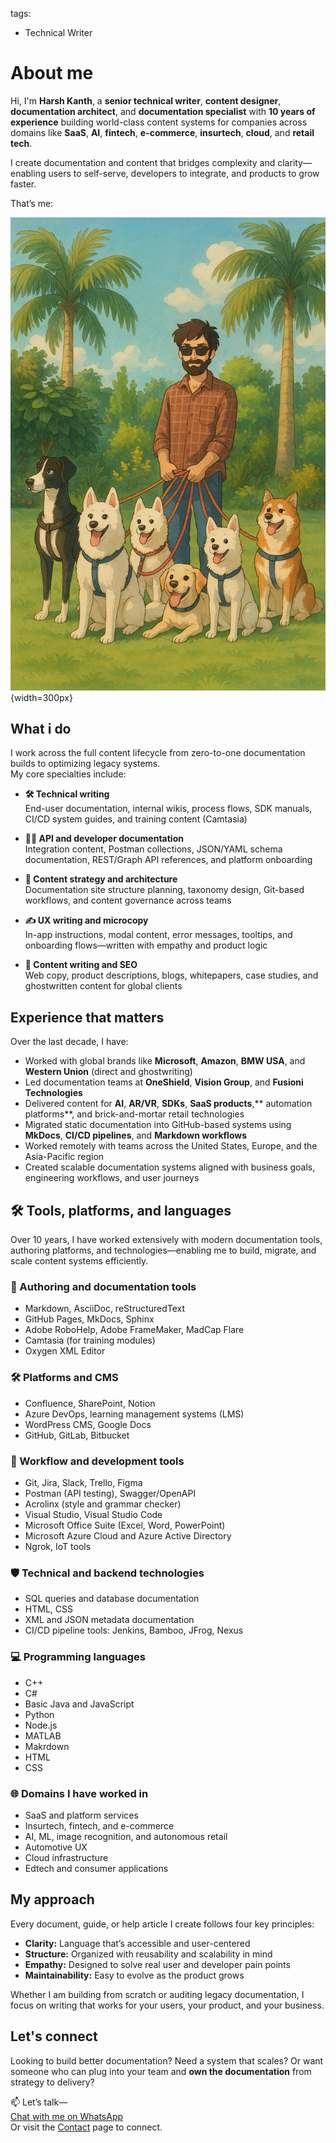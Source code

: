 tags:
  - Technical Writer

# About me

Hi, I'm **Harsh Kanth**, a **senior technical writer**, **content designer**, **documentation architect**, and **documentation specialist** with **10 years of experience** building world-class content systems for companies across domains like **SaaS**, **AI**, **fintech**, **e-commerce**, **insurtech**, **cloud**, and **retail tech**.

I create documentation and content that bridges complexity and clarity—enabling users to self-serve, developers to integrate, and products to grow faster.

That’s me:

![My image](Myimage.png){width=300px}

## What i do

I work across the full content lifecycle from zero-to-one documentation builds to optimizing legacy systems.  
My core specialties include:

- **🛠 Technical writing**  
  End-user documentation, internal wikis, process flows, SDK manuals, CI/CD system guides, and training content (Camtasia)

- **🧑‍💻 API and developer documentation**  
  Integration content, Postman collections, JSON/YAML schema documentation, REST/Graph API references, and platform onboarding

- **🧠 Content strategy and architecture**  
  Documentation site structure planning, taxonomy design, Git-based workflows, and content governance across teams

- **✍️ UX writing and microcopy**  
  In-app instructions, modal content, error messages, tooltips, and onboarding flows—written with empathy and product logic

- **📢 Content writing and SEO**  
  Web copy, product descriptions, blogs, whitepapers, case studies, and ghostwritten content for global clients

## Experience that matters

Over the last decade, I have:

- Worked with global brands like **Microsoft**, **Amazon**, **BMW USA**, and **Western Union** (direct and ghostwriting)  
- Led documentation teams at **OneShield**, **Vision Group**, and **Fusioni Technologies**  
- Delivered content for **AI**, **AR/VR**, **SDKs**, **SaaS products**,** automation platforms**, and brick-and-mortar retail technologies  
- Migrated static documentation into GitHub-based systems using **MkDocs**, **CI/CD pipelines**, and **Markdown workflows**  
- Worked remotely with teams across the United States, Europe, and the Asia-Pacific region  
- Created scalable documentation systems aligned with business goals, engineering workflows, and user journeys

## 🛠️ Tools, platforms, and languages

Over 10 years, I have worked extensively with modern documentation tools, authoring platforms, and technologies—enabling me to build, migrate, and scale content systems efficiently.

### 📝 Authoring and documentation tools

- Markdown, AsciiDoc, reStructuredText  
- GitHub Pages, MkDocs, Sphinx  
- Adobe RoboHelp, Adobe FrameMaker, MadCap Flare  
- Camtasia (for training modules)  
- Oxygen XML Editor

### 🛠 Platforms and CMS

- Confluence, SharePoint, Notion  
- Azure DevOps, learning management systems (LMS)  
- WordPress CMS, Google Docs  
- GitHub, GitLab, Bitbucket

### 🔧 Workflow and development tools

- Git, Jira, Slack, Trello, Figma  
- Postman (API testing), Swagger/OpenAPI  
- Acrolinx (style and grammar checker)  
- Visual Studio, Visual Studio Code  
- Microsoft Office Suite (Excel, Word, PowerPoint)  
- Microsoft Azure Cloud and Azure Active Directory  
- Ngrok, IoT tools

### 🛡️ Technical and backend technologies

- SQL queries and database documentation  
- HTML, CSS  
- XML and JSON metadata documentation  
- CI/CD pipeline tools: Jenkins, Bamboo, JFrog, Nexus

### 💻 Programming languages

- C++  
- C#  
- Basic Java and JavaScript  
- Python
- Node.js
- MATLAB
- Makrdown
- HTML
- CSS

### 🌐 Domains I have worked in

- SaaS and platform services  
- Insurtech, fintech, and e-commerce  
- AI, ML, image recognition, and autonomous retail  
- Automotive UX  
- Cloud infrastructure  
- Edtech and consumer applications

## My approach

Every document, guide, or help article I create follows four key principles:

- **Clarity:** Language that’s accessible and user-centered  
- **Structure:** Organized with reusability and scalability in mind  
- **Empathy:** Designed to solve real user and developer pain points  
- **Maintainability:** Easy to evolve as the product grows

Whether I am building from scratch or auditing legacy documentation, I focus on writing that works for your users, your product, and your business.

## Let's connect

Looking to build better documentation? Need a system that scales? Or want someone who can plug into your team and **own the documentation** from strategy to delivery?

📫 Let’s talk—  
[Chat with me on WhatsApp](https://wa.me/917827620848)  
Or visit the [Contact](contact.md) page to connect.
